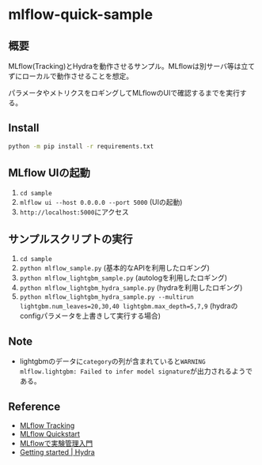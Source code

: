 # mlflow-quick-sample

## 概要

MLflow(Tracking)とHydraを動作させるサンプル。MLflowは別サーバ等は立てずにローカルで動作させることを想定。

パラメータやメトリクスをロギングしてMLflowのUIで確認するまでを実行する。

## Install

```bash
python -m pip install -r requirements.txt
```

## MLflow UIの起動

1. `cd sample`
1. `mlflow ui --host 0.0.0.0 --port 5000` (UIの起動)
1. `http://localhost:5000`にアクセス

## サンプルスクリプトの実行

1. `cd sample`
1. `python mlflow_sample.py` (基本的なAPIを利用したロギング)
1. `python mlflow_lightgbm_sample.py` (autologを利用したロギング)
1. `python mlflow_lightgbm_hydra_sample.py` (hydraを利用したロギング)
1. `python mlflow_lightgbm_hydra_sample.py --multirun lightgbm.num_leaves=20,30,40 lightgbm.max_depth=5,7,9` (hydraのconfigパラメータを上書きして実行する場合)

## Note

* lightgbmのデータに`category`の列が含まれていると`WARNING mlflow.lightgbm: Failed to infer model signature`が出力されるようである。

## Reference

* [MLflow Tracking](https://www.mlflow.org/docs/latest/tracking.html)
* [MLflow Quickstart](https://www.mlflow.org/docs/latest/quickstart.html)
* [MLflowで実験管理入門](https://future-architect.github.io/articles/20200626/)
* [Getting started | Hydra](https://hydra.cc/docs/intro)
